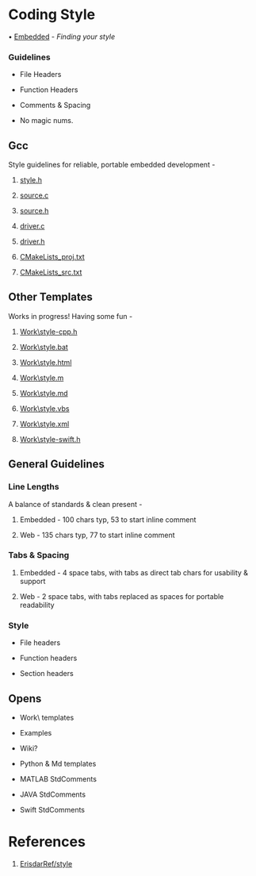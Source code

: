 # Coding Style

• [Embedded](https://justinreina.com?embedded "Personal Embedded Reference | Style") - _Finding your style_

### Guidelines

* File Headers

* Function Headers

* Comments & Spacing

* No magic nums.

## Gcc

Style guidelines for reliable, portable embedded development - 

1. [style.h](https://github.com/ErisdarRef/style/blob/rel/Gcc/style.h)

2. [source.c](https://github.com/ErisdarRef/style/blob/rel/Gcc/source.c) 

3. [source.h](https://github.com/ErisdarRef/style/blob/rel/Gcc/source.h)

4. [driver.c](https://github.com/ErisdarRef/style/blob/rel/Gcc/driver.c)

5. [driver.h](https://github.com/ErisdarRef/style/blob/rel/Gcc/driver.h)

6. [CMakeLists_proj.txt](https://github.com/ErisdarRef/style/blob/rel/Gcc/CMakeLists_proj.txt)

7. [CMakeLists_src.txt](https://github.com/ErisdarRef/style/blob/rel/Gcc/CMakeLists_src.txt)

## Other Templates

Works in progress! Having some fun -

1. [Work\style-cpp.h](https://github.com/ErisdarRef/style/blob/rel/Work/style-cpp.h)

2. [Work\style.bat](https://github.com/ErisdarRef/style/blob/rel/Work/style.bat)

3. [Work\style.html](https://github.com/ErisdarRef/style/blob/rel/Work/style.html)

4. [Work\style.m](https://github.com/ErisdarRef/style/blob/rel/Work/style.m)

5. [Work\style.md](https://github.com/ErisdarRef/style/blob/rel/Work/style.md)

6. [Work\style.vbs](https://github.com/ErisdarRef/style/blob/rel/Work/style.vbs`)

7. [Work\style.xml](https://github.com/ErisdarRef/style/blob/rel/Work/style.xml)

8. [Work\style-swift.h](https://github.com/ErisdarRef/style/blob/rel/Work/swift.h)

## General Guidelines

### Line Lengths

A balance of standards & clean present -

1. Embedded - 100 chars typ, 53 to start inline comment

2. Web - 135 chars typ, 77 to start inline comment

### Tabs & Spacing

1. Embedded - 4 space tabs, with tabs as direct tab chars for usability & support

2. Web - 2 space tabs, with tabs replaced as spaces for portable readability

### Style

* File headers

* Function headers

* Section headers

## Opens

* Work\ templates

* Examples

* Wiki?

* Python & Md templates

* MATLAB StdComments

* JAVA StdComments

* Swift StdComments

# References

1. [ErisdarRef/style](https://github.com/ErisdarRef/style)
